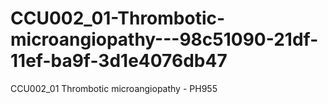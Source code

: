 # CCU002_01-Thrombotic-microangiopathy---98c51090-21df-11ef-ba9f-3d1e4076db47
CCU002_01 Thrombotic microangiopathy - PH955
